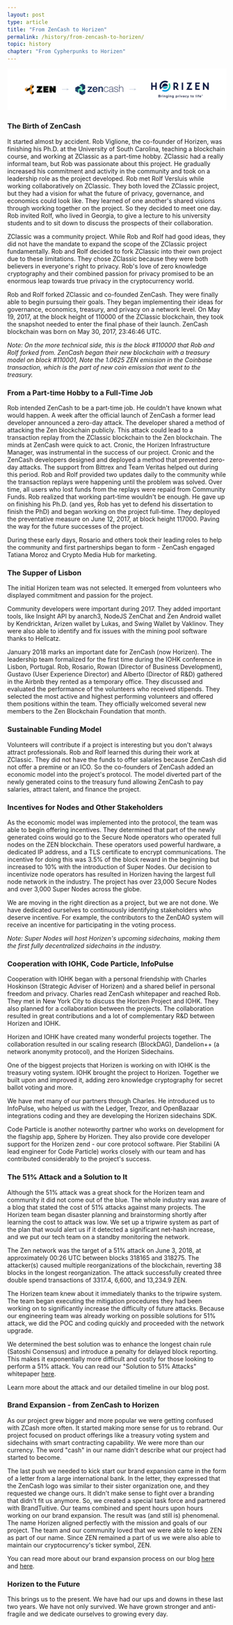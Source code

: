 ```yaml
---
layout: post
type: article
title: "From ZenCash to Horizen"
permalink: /history/from-zencash-to-horizen/
topic: history
chapter: "From Cypherpunks to Horizen"
---
```


![History Horizen logos](/assets/post_files/history/from-zencash-to-horizen/History-Logos.jpg)

### The Birth of ZenCash

It started almost by accident. Rob Viglione, the co-founder of Horizen, was finishing his Ph.D. at the University of South Carolina, teaching a blockchain course, and working at ZClassic as a part-time hobby. ZClassic had a really informal team, but Rob was passionate about this project. He gradually increased his commitment and activity in the community and took on a leadership role as the project developed. Rob met Rolf Versluis while working collaboratively on ZClassic. They both loved the ZClassic project, but they had a vision for what the future of privacy, governance, and economics could look like. They learned of one another's shared visions through working together on the project. So they decided to meet one day. Rob invited Rolf, who lived in Georgia, to give a lecture to his university students and to sit down to discuss the prospects of their collaboration.

ZClassic was a community project. While Rob and Rolf had good ideas, they did not have the mandate to expand the scope of the ZClassic project fundamentally. Rob and Rolf decided to fork ZClassic into their own project due to these limitations. They chose ZClassic because they were both believers in everyone's right to privacy. Rob's love of zero knowledge cryptography and their combined passion for privacy promised to be an enormous leap towards true privacy in the cryptocurrency world.

Rob and Rolf forked ZClassic and co-founded ZenCash. They were finally able to begin pursuing their goals. They began implementing their ideas for governance, economics, treasury, and privacy on a network level. On May 19, 2017, at the block height of 110000 of the ZClassic blockchain, they took the snapshot needed to enter the final phase of their launch. ZenCash blockchain was born on May 30, 2017, 23:46:46 UTC.

_Note: On the more technical side, this is the block #110000 that Rob and Rolf forked from. ZenCash began their new blockchain with a treasury model on block #110001, Note the 1.0625 ZEN emission in the Coinbase transaction, which is the part of new coin emission that went to the treasury._

### From a Part-time Hobby to a Full-Time Job

Rob intended ZenCash to be a part-time job. He couldn't have known what would happen. A week after the official launch of ZenCash a former lead developer announced a zero-day attack. The developer shared a method of attacking the Zen blockchain publicly. This attack could lead to a transaction replay from the ZClassic blockchain to the Zen blockchain. The minds at ZenCash were quick to act. Cronic, the Horizen Infrastructure Manager, was instrumental in the success of our project. Cronic and the ZenCash developers designed and deployed a method that prevented zero-day attacks. The support from Bittrex and Team Veritas helped out during this period. Rob and Rolf provided two updates daily to the community while the transaction replays were happening until the problem was solved. Over time, all users who lost funds from the replays were repaid from Community Funds. Rob realized that working part-time wouldn't be enough. He gave up on finishing his Ph.D. (and yes, Rob has yet to defend his dissertation to finish the PhD) and began working on the project full-time. They deployed the preventative measure on June 12, 2017, at block height 117000. Paving the way for the future successes of the project. 

During these early days, Rosario and others took their leading roles to help the community and first partnerships began to form - ZenCash engaged Tatiana Moroz and Crypto Media Hub for marketing.

### The Supper of Lisbon

The initial Horizen team was not selected. It emerged from volunteers who displayed commitment and passion for the project. 

Community developers were important during 2017. They added important tools, like Insight API by anarch3, NodeJS ZenChat and Zen Android wallet by Kendricktan, Arizen wallet by Lukas, and Swing Wallet by Vaklinov. They were also able to identify and fix issues with the mining pool software thanks to Hellcatz.

January 2018 marks an important date for ZenCash (now Horizen). The leadership team formalized for the first time during the IOHK conference in Lisbon, Portugal. Rob, Rosario, Rowan (Director of Business Development), Gustavo (User Experience Director) and Alberto (Director of R&D) gathered in the Airbnb they rented as a temporary office. They discussed and evaluated the performance of the volunteers who received stipends. They selected the most active and highest performing volunteers and offered them positions within the team. They officially welcomed several new members to the Zen Blockchain Foundation that month.

### Sustainable Funding Model

Volunteers will contribute if a project is interesting but you don't always attract professionals. Rob and Rolf learned this during their work at ZClassic. They did not have the funds to offer salaries because ZenCash did not offer a premine or an ICO. So the co-founders of ZenCash added an economic model into the project's protocol. The model diverted part of the newly generated coins to the treasury fund allowing ZenCash to pay salaries, attract talent, and finance the project.

### Incentives for Nodes and Other Stakeholders

As the economic model was implemented into the protocol, the team was able to begin offering incentives. They determined that part of the newly generated coins would go to the Secure Node operators who operated full nodes on the ZEN blockchain. These operators used powerful hardware, a dedicated IP address, and a TLS certificate to encrypt communications. The incentive for doing this was 3.5% of the block reward in the beginning but increased to 10% with the introduction of Super Nodes. Our decision to incentivize node operators has resulted in Horizen having the largest full node network in the industry. The project has over 23,000 Secure Nodes and over 3,000 Super Nodes across the globe. 

We are moving in the right direction as a project, but we are not done. We have dedicated ourselves to continuously identifying stakeholders who deserve incentive. For example, the contributors to the ZenDAO system will receive an incentive for participating in the voting process.

_Note: Super Nodes will host Horizen's upcoming sidechains, making them the first fully decentralized sidechains in the industry._

### Cooperation with IOHK, Code Particle, InfoPulse

Cooperation with IOHK began with a personal friendship with Charles Hoskinson (Strategic Adviser of Horizen) and a shared belief in personal freedom and privacy. Charles read ZenCash whitepaper and reached Rob. They met in New York City to discuss the Horizen Project and IOHK. They also planned for a collaboration between the projects. The collaboration resulted in great contributions and a lot of complementary R&D between Horizen and IOHK.

Horizen and IOHK have created many wonderful projects together. The collaboration resulted in our scaling research (BlockDAG), Dandelion++ (a network anonymity protocol), and the Horizen Sidechains.

One of the biggest projects that Horizen is working on with IOHK is the treasury voting system. IOHK brought the project to Horizen. Together we built upon and improved it, adding zero knowledge cryptography for secret ballot voting and more.

We have met many of our partners through Charles. He introduced us to InfoPulse, who helped us with the Ledger, Trezor, and OpenBazaar integrations coding and they are developing the Horizen sidechains SDK.

Code Particle is another noteworthy partner who works on development for the flagship app, Sphere by Horizen. They also provide core developer support for the Horizen zend - our core protocol software. Pier Stabilini (A lead engineer for Code Particle) works closely with our team and has contributed considerably to the project's success.

### The 51% Attack and a Solution to It

Although the 51% attack was a great shock for the Horizen team and community it did not come out of the blue. The whole industry was aware of a blog that stated the cost of 51% attacks against many projects. The Horizen team began disaster planning and brainstorming shortly after learning the cost to attack was low. We set up a tripwire system as part of the plan that would alert us if it detected a significant net-hash increase, and we put our tech team on a standby monitoring the network.

The Zen network was the target of a 51% attack on June 3, 2018, at approximately 00:26 UTC between blocks 318165 and 318275. The attacker(s) caused multiple reorganizations of the blockchain, reverting 38 blocks in the longest reorganization. The attack successfully created three double spend transactions of 3317.4, 6,600, and 13,234.9 ZEN.

The Horizen team knew about it immediately thanks to the tripwire system. The team began executing the mitigation procedures they had been working on to significantly increase the difficulty of future attacks. Because our engineering team was already working on possible solutions for 51% attack, we did the POC and coding quickly and proceeded with the network upgrade.

We determined the best solution was to enhance the longest chain rule (Satoshi Consensus) and introduce a penalty for delayed block reporting. This makes it exponentially more difficult and costly for those looking to perform a 51% attack. You can read our "Solution to 51% Attacks" whitepaper [here](https://www.horizen.global/assets/files/A-Penalty-System-for-Delayed-Block-Submission-by-Horizen.pdf).

Learn more about the attack and our detailed timeline in our blog post.

### Brand Expansion - from ZenCash to Horizen

As our project grew bigger and more popular we were getting confused with ZCash more often. It started making more sense for us to rebrand. Our project focused on product offerings like a treasury voting system and sidechains with smart contracting capability. We were more than our currency. The word "cash" in our name didn't describe what our project had started to become.

The last push we needed to kick start our brand expansion came in the form of a letter from a large international bank. In the letter, they expressed that the ZenCash logo was similar to their sister organization one, and they requested we change ours. It didn't make sense to fight over a branding that didn't fit us anymore. So, we created a special task force and partnered with BrandTuitive. Our teams combined and spent hours upon hours working on our brand expansion. The result was (and still is) phenomenal. The name Horizen aligned perfectly with the mission and goals of our project. The team and our community loved that we were able to keep ZEN as part of our name. Since ZEN remained a part of us we were also able to maintain our cryptocurrency's ticker symbol, ZEN.

You can read more about our brand expansion process on our blog [here](https://blog.zencash.com/zencash-brand-expansion/) and [here](https://blog.zencash.com/hello-horizen/).

### Horizen to the Future

This brings us to the present. We have had our ups and downs in these last two years. We have not only survived. We have grown stronger and anti-fragile and we dedicate ourselves to growing every day.
